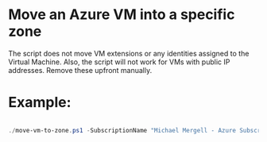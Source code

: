 # Move an Azure VM into a specific zone

The script does not move VM extensions or any identities assigned to the Virtual Machine.
Also, the script will not work for VMs with public IP addresses. 
Remove these upfront manually.

# Example:

```ps1

./move-vm-to-zone.ps1 -SubscriptionName "Michael Mergell - Azure Subscription" -ResourceGroupName "S4H2020" -VirtualMachineName "s4h2020-j2e" -newAvailabilityZoneNumber "1"

```
